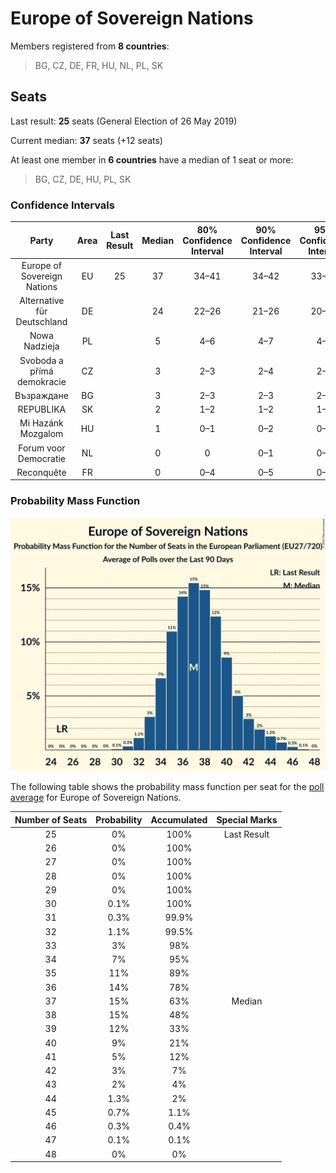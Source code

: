 # Europe of Sovereign Nations

Members registered from **8 countries**:

> BG, CZ, DE, FR, HU, NL, PL, SK

## Seats

Last result: **25** seats (General Election of 26 May 2019)

Current median: **37** seats (+12 seats)

At least one member in **6 countries** have a median of 1 seat or more:

> BG, CZ, DE, HU, PL, SK

### Confidence Intervals

| Party | Area | Last Result | Median | 80% Confidence Interval | 90% Confidence Interval | 95% Confidence Interval | 99% Confidence Interval |
|:-----:|:----:|:-----------:|:------:|:-----------------------:|:-----------------------:|:-----------------------:|:-----------------------:|
| Europe of Sovereign Nations | EU | 25 | 37 | 34–41 | 34–42 | 33–43 | 32–45 |
| Alternative für Deutschland | DE | | 24 | 22–26 | 21–26 | 20–26 | 19–27 |
| Nowa Nadzieja | PL | | 5 | 4–6 | 4–7 | 4–7 | 3–8 |
| Svoboda a přímá demokracie | CZ | | 3 | 2–3 | 2–4 | 2–4 | 2–4 |
| Възраждане | BG | | 3 | 2–3 | 2–3 | 2–3 | 2–4 |
| REPUBLIKA | SK | | 2 | 1–2 | 1–2 | 1–2 | 1–2 |
| Mi Hazánk Mozgalom | HU | | 1 | 0–1 | 0–2 | 0–2 | 0–2 |
| Forum voor Democratie | NL | | 0 | 0 | 0–1 | 0–1 | 0–1 |
| Reconquête | FR | | 0 | 0–4 | 0–5 | 0–5 | 0–5 |

### Probability Mass Function

![Graph with seats probability mass function not yet produced](average-2025-09-30-seats-pmf-europeofsovereignnations.png "Seats Probability Mass Function")

The following table shows the probability mass function per seat for the [poll average](average-2025-09-30.html) for Europe of Sovereign Nations.

| Number of Seats | Probability | Accumulated | Special Marks |
|:---------------:|:-----------:|:-----------:|:-------------:|
| 25 | 0% | 100% | Last Result |
| 26 | 0% | 100% |  |
| 27 | 0% | 100% |  |
| 28 | 0% | 100% |  |
| 29 | 0% | 100% |  |
| 30 | 0.1% | 100% |  |
| 31 | 0.3% | 99.9% |  |
| 32 | 1.1% | 99.5% |  |
| 33 | 3% | 98% |  |
| 34 | 7% | 95% |  |
| 35 | 11% | 89% |  |
| 36 | 14% | 78% |  |
| 37 | 15% | 63% | Median |
| 38 | 15% | 48% |  |
| 39 | 12% | 33% |  |
| 40 | 9% | 21% |  |
| 41 | 5% | 12% |  |
| 42 | 3% | 7% |  |
| 43 | 2% | 4% |  |
| 44 | 1.3% | 2% |  |
| 45 | 0.7% | 1.1% |  |
| 46 | 0.3% | 0.4% |  |
| 47 | 0.1% | 0.1% |  |
| 48 | 0% | 0% |  |



